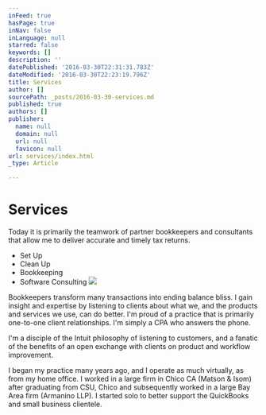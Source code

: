 ```yaml
---
inFeed: true
hasPage: true
inNav: false
inLanguage: null
starred: false
keywords: []
description: ''
datePublished: '2016-03-30T22:31:31.783Z'
dateModified: '2016-03-30T22:23:19.796Z'
title: Services
author: []
sourcePath: _posts/2016-03-30-services.md
published: true
authors: []
publisher:
  name: null
  domain: null
  url: null
  favicon: null
url: services/index.html
_type: Article

---
```

# Services

Today it is primarily the teamwork of partner bookkeepers and consultants that allow me to deliver accurate and timely tax returns.

* Set Up
* Clean Up
* Bookkeeping
* Software Consulting
![](https://the-grid-user-content.s3-us-west-2.amazonaws.com/ca40be9a-1974-48cb-8f3b-1ad6cd85b543.jpg)

Bookkeepers transform many transactions into ending balance bliss. I gain insight and expertise by listening to clients about what we, and the products and services we use, can do better. I'm proud of a practice that is primarily one-to-one client relationships. I'm simply a CPA who answers the phone.

I'm a disciple of the Intuit philosophy of listening to customers, and a fanatic of the benefits of an open exchange with clients on product and workflow improvement.

I began my practice many years ago, and I operate as much virtually, as from my home office. I worked in a large firm in Chico CA (Matson & Isom) after graduating from CSU, Chico and subsequently worked in a large Bay Area firm (Armanino LLP). I started solo to better support the QuickBooks and small business clientele.